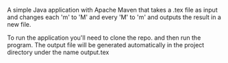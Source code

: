 A simple Java application with Apache Maven that takes a .tex file as input
and changes each 'm' to 'M' and every 'M' to 'm' and outputs the result
in a new file.

To run the application you'll need to clone the repo. and then run the program.
The output file will be generated automatically in the project directory
under the name output.tex
